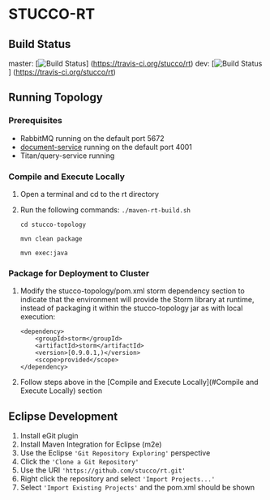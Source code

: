 # STUCCO-RT

## Build Status
master: [![Build Status](https://travis-ci.org/stucco/rt.png?branch=master)]
(https://travis-ci.org/stucco/rt)
dev: [![Build Status](https://travis-ci.org/stucco/rt.png?branch=dev)]
(https://travis-ci.org/stucco/rt)

## Running Topology
### Prerequisites
* RabbitMQ running on the default port 5672
* [document-service](https://github.com/stucco/document-service) running on the default port 4001
* Titan/query-service running

### Compile and Execute Locally
1. Open a terminal and cd to the rt directory
2. Run the following commands:
	```./maven-rt-build.sh```
	
	```cd stucco-topology```
	
	```mvn clean package```
	
	```mvn exec:java```

### Package for Deployment to Cluster
1. Modify the stucco-topology/pom.xml storm dependency section to indicate that the environment will provide the Storm library at runtime, instead of packaging it within the stucco-topology jar as with local execution:
	```
	<dependency>
		<groupId>storm</groupId>
		<artifactId>storm</artifactId>
		<version>[0.9.0.1,)</version>
		<scope>provided</scope>
	</dependency>
	```
	
2. Follow steps above in the [Compile and Execute Locally](#Compile and Execute Locally) section

## Eclipse Development
1. Install eGit plugin
2. Install Maven Integration for Eclipse (m2e)
3. Use the Eclipse ```'Git Repository Exploring'``` perspective
4. Click the ```'Clone a Git Repository'```
5. Use the URI ```'https://github.com/stucco/rt.git'```
6. Right click the repository and select ```'Import Projects...'```
7. Select ```'Import Existing Projects'``` and the pom.xml should be shown